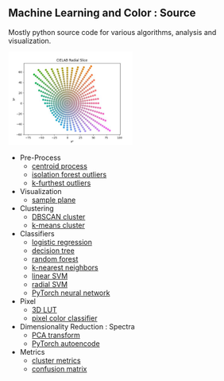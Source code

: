 
## Machine Learning and Color : Source

Mostly python source code for various algorithms, analysis and visualization.

<img src="mlc_sample_plane/mlcolor_radial_slice-01.jpg" width=250px>

* Pre-Process
  * [centroid process](mlc_centroid_process/)
  * [isolation forest outliers](mlc_isolation_forest/)
  * [k-furthest outliers](mlc_kfurthest_outliers/)
* Visualization
  * [sample plane](mlc_sample_plane/)
* Clustering
  * [DBSCAN cluster](mlc_dbscan_cluster/) 
  * [k-means cluster](mlc_kmeans_cluster/) 
* Classifiers
  * [logistic regression](mlc_logistic_regression/)
  * [decision tree](mlc_decision_tree/)
  * [random forest](mlc_random_forest/)
  * [k-nearest neighbors](mlc_knearest_classifier/)
  * [linear SVM](mlc_linear_svm/)
  * [radial SVM](mlc_radial_svm/)
  * [PyTorch neural network](mlc_pytorch_network/)
* Pixel
  * [3D LUT](mlc_pixel_lut/)
  * [pixel color classifier](mlc_pixel_color_classifier/)
* Dimensionality Reduction : Spectra
  * [PCA transform](mlc_pca_transform/)
  * [PyTorch autoencode](mlc_pytorch_autoencode/)
* Metrics
  * [cluster metrics](mlc_cluster_metrics/)
  * [confusion matrix](mlc_confusion_matrix/)
